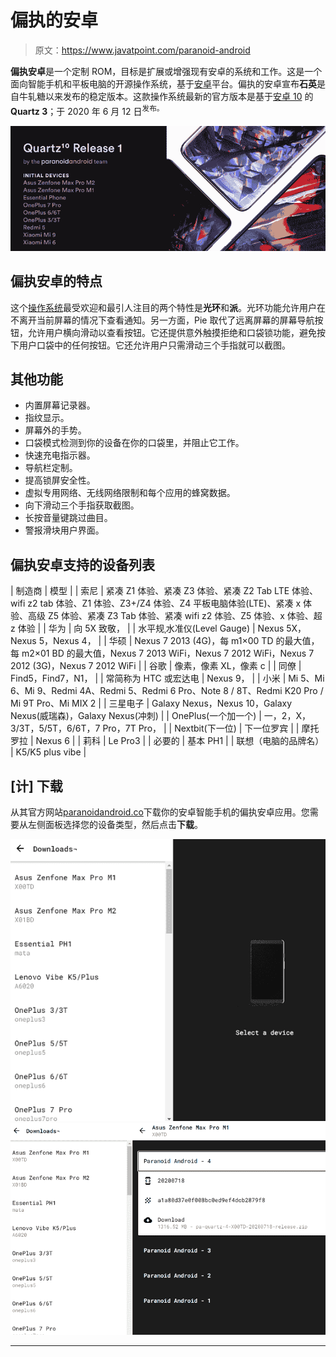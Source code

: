 # 偏执的安卓

> 原文：<https://www.javatpoint.com/paranoid-android>

**偏执安卓**是一个定制 ROM，目标是扩展或增强现有安卓的系统和工作。这是一个面向智能手机和平板电脑的开源操作系统，基于[安卓](https://www.javatpoint.com/android-tutorial)平台。偏执的安卓宣布**石英**是自牛轧糖以来发布的稳定版本。这款操作系统最新的官方版本是基于[安卓 10](https://www.javatpoint.com/android-10) 的**Quartz 3**；于 2020 年 6 月 12 日<sup>发布。</sup>

![Paranoid Android](img/c1dcb820623e90fc09368527e5ba0846.png)

## 偏执安卓的特点

这个[操作系统](https://www.javatpoint.com/operating-system)最受欢迎和最引人注目的两个特性是**光环**和**派**。光环功能允许用户在不离开当前屏幕的情况下查看通知。另一方面，Pie 取代了远离屏幕的屏幕导航按钮，允许用户横向滑动以查看按钮。它还提供意外触摸拒绝和口袋锁功能，避免按下用户口袋中的任何按钮。它还允许用户只需滑动三个手指就可以截图。

## 其他功能

*   内置屏幕记录器。
*   指纹显示。
*   屏幕外的手势。
*   口袋模式检测到你的设备在你的口袋里，并阻止它工作。
*   快速充电指示器。
*   导航栏定制。
*   提高锁屏安全性。
*   虚拟专用网络、无线网络限制和每个应用的蜂窝数据。
*   向下滑动三个手指获取截图。
*   长按音量键跳过曲目。
*   警报滑块用户界面。

## 偏执安卓支持的设备列表

| 制造商 | 模型 |
| 索尼 | 紧凑 Z1 体验、紧凑 Z3 体验、紧凑 Z2 Tab LTE 体验、wifi z2 tab 体验、Z1 体验、Z3+/Z4 体验、Z4 平板电脑体验(LTE)、紧凑 x 体验、高级 Z5 体验、紧凑 Z3 Tab 体验、紧凑 wifi z2 体验、Z5 体验、x 体验、超 z 体验 |
| 华为 | 向 5X 致敬， |
| 水平规ˌ水准仪(Level Gauge) | Nexus 5X，Nexus 5，Nexus 4， |
| 华硕 | Nexus 7 2013 (4G)，每 m1×00 TD 的最大值，每 m2×01 BD 的最大值，Nexus 7 2013 WiFi，Nexus 7 2012 WiFi，Nexus 7 2012 (3G)，Nexus 7 2012 WiFi |
| 谷歌 | 像素，像素 XL，像素 c |
| 同僚 | Find5，Find7，N1， |
| 常简称为 HTC 或宏达电 | Nexus 9， |
| 小米 | Mi 5、Mi 6、Mi 9、Redmi 4A、Redmi 5、Redmi 6 Pro、Note 8 / 8T、Redmi K20 Pro / Mi 9T Pro、Mi MIX 2 |
| 三星电子 | Galaxy Nexus，Nexus 10，Galaxy Nexus(威瑞森)，Galaxy Nexus(冲刺) |
| OnePlus(一个加一个) | 一，2，X，3/3T，5/5T，6/6T，7 Pro，7T Pro， |
| Nextbit(下一位) | 下一位罗宾 |
| 摩托罗拉 | Nexus 6 |
| 莉科 | Le Pro3 |
| 必要的 | 基本 PH1 |
| 联想（电脑的品牌名） | K5/K5 plus vibe |

## [计] 下载

从其官方网站[paranoidandroid.co](https://paranoidandroid.co/downloads)下载你的安卓智能手机的偏执安卓应用。您需要从左侧面板选择您的设备类型，然后点击**下载**。

![Paranoid Android](img/4fc663f5d6126426a6fb1188c08c5c05.png)
![Paranoid Android](img/be0b7759eae3657646bab0cf579b6ee5.png)

* * *